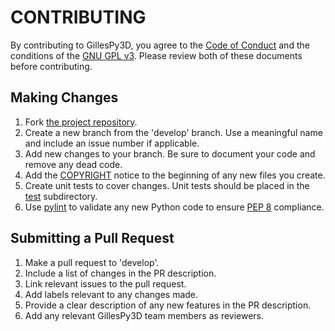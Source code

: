 # CONTRIBUTING  
By contributing to GillesPy3D, you agree to the [Code of Conduct](/CODE_OF_CONDUCT.md) and the conditions of the [GNU GPL v3](/LICENSE). Please review both of these documents before contributing.

## Making Changes
1. Fork [the project repository](https://github.com/GillesPy3D/GillesPy3D).
2. Create a new branch from the 'develop' branch. Use a meaningful name and include an issue number if applicable.
3. Add new changes to your branch. Be sure to document your code and remove any dead code.
4. Add the [COPYRIGHT](/COPYRIGHT) notice to the beginning of any new files you create.
5. Create unit tests to cover changes. Unit tests should be placed in the [test](/model_builder/tests) subdirectory.
6. Use [pylint](https://pylint.org) to validate any new Python code to ensure [PEP 8](https://www.python.org/dev/peps/pep-0008/) compliance.

## Submitting a Pull Request
1. Make a pull request to 'develop'.
2. Include a list of changes in the PR description.
3. Link relevant issues to the pull request.
4. Add labels relevant to any changes made.
5. Provide a clear description of any new features in the PR description.
6. Add any relevant GillesPy3D team members as reviewers.
